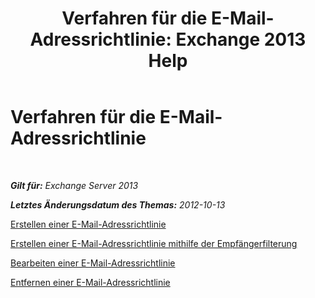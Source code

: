 ﻿---
title: 'Verfahren für die E-Mail-Adressrichtlinie: Exchange 2013 Help'
TOCTitle: Verfahren für die E-Mail-Adressrichtlinie
ms:assetid: 7b49b51d-265e-4857-a283-4368e858f8a5
ms:mtpsurl: https://technet.microsoft.com/de-de/library/Aa998940(v=EXCHG.150)
ms:contentKeyID: 50476083
ms.date: 04/24/2018
mtps_version: v=EXCHG.150
ms.translationtype: HT
---

# Verfahren für die E-Mail-Adressrichtlinie

 

_**Gilt für:** Exchange Server 2013_

_**Letztes Änderungsdatum des Themas:** 2012-10-13_

[Erstellen einer E-Mail-Adressrichtlinie](create-an-email-address-policy-exchange-2013-help.md)

[Erstellen einer E-Mail-Adressrichtlinie mithilfe der Empfängerfilterung](create-an-email-address-policy-by-using-recipient-filters-exchange-2013-help.md)

[Bearbeiten einer E-Mail-Adressrichtlinie](edit-an-email-address-policy-exchange-2013-help.md)

[Entfernen einer E-Mail-Adressrichtlinie](remove-an-email-address-policy-exchange-2013-help.md)


